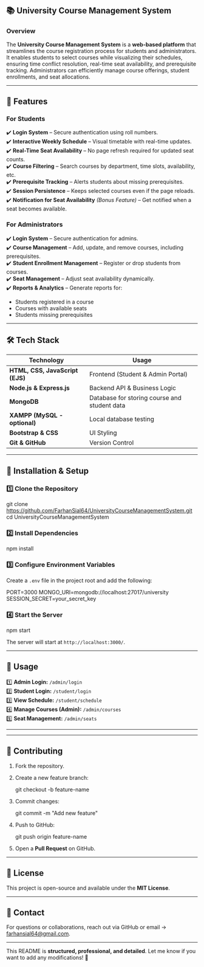 ## 📚 University Course Management System  

### **Overview**  
The **University Course Management System** is a **web-based platform** that streamlines the course registration process for students and administrators. It enables students to select courses while visualizing their schedules, ensuring time conflict resolution, real-time seat availability, and prerequisite tracking. Administrators can efficiently manage course offerings, student enrollments, and seat allocations.  

---

## 🚀 **Features**  

### **For Students**  
✔️ **Login System** – Secure authentication using roll numbers.  
✔️ **Interactive Weekly Schedule** – Visual timetable with real-time updates.  
✔️ **Real-Time Seat Availability** – No page refresh required for updated seat counts.  
✔️ **Course Filtering** – Search courses by department, time slots, availability, etc.  
✔️ **Prerequisite Tracking** – Alerts students about missing prerequisites.  
✔️ **Session Persistence** – Keeps selected courses even if the page reloads.  
✔️ **Notification for Seat Availability** *(Bonus Feature)* – Get notified when a seat becomes available.  

### **For Administrators**  
✔️ **Login System** – Secure authentication for admins.  
✔️ **Course Management** – Add, update, and remove courses, including prerequisites.  
✔️ **Student Enrollment Management** – Register or drop students from courses.  
✔️ **Seat Management** – Adjust seat availability dynamically.  
✔️ **Reports & Analytics** – Generate reports for:  
   - Students registered in a course  
   - Courses with available seats  
   - Students missing prerequisites  

---

## 🛠️ **Tech Stack**  

| **Technology** | **Usage** |
|--------------|-----------|
| **HTML, CSS, JavaScript (EJS)** | Frontend (Student & Admin Portal) |
| **Node.js & Express.js** | Backend API & Business Logic |
| **MongoDB** | Database for storing course and student data |
| **XAMPP (MySQL - optional)** | Local database testing |
| **Bootstrap & CSS** | UI Styling |
| **Git & GitHub** | Version Control |

---

## 🎯 **Installation & Setup**  

### **1️⃣ Clone the Repository**  

git clone https://github.com/FarhanSial64/UniversityCourseManagementSystem.git
cd UniversityCourseManagementSystem


### **2️⃣ Install Dependencies**  
npm install


### **3️⃣ Configure Environment Variables**  
Create a `.env` file in the project root and add the following:  

PORT=3000
MONGO_URI=mongodb://localhost:27017/university
SESSION_SECRET=your_secret_key


### **4️⃣ Start the Server**  

npm start

The server will start at `http://localhost:3000/`.

---

## 📌 **Usage**  

1️⃣ **Admin Login:** `/admin/login`  
2️⃣ **Student Login:** `/student/login`  
3️⃣ **View Schedule:** `/student/schedule`  
4️⃣ **Manage Courses (Admin):** `/admin/courses`  
5️⃣ **Seat Management:** `/admin/seats`  

---



---

## 🤝 **Contributing**  
1. Fork the repository.  
2. Create a new feature branch:  

   git checkout -b feature-name

3. Commit changes:  

   git commit -m "Add new feature"

4. Push to GitHub:  

   git push origin feature-name

5. Open a **Pull Request** on GitHub.

---

## 📜 **License**  
This project is open-source and available under the **MIT License**.

---

## 📩 **Contact**  
For questions or collaborations, reach out via GitHub or email -> farhansial64@gmail.com.

---

This README is **structured, professional, and detailed**. Let me know if you want to add any modifications! 🚀

